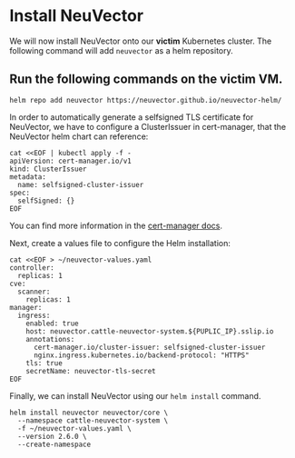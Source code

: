 # Install NeuVector

We will now install NeuVector onto our **victim** Kubernetes cluster. The following command will add `neuvector` as a helm repository.

## Run the following commands on the victim VM.

```helm repo add neuvector https://neuvector.github.io/neuvector-helm/```

In order to automatically generate a selfsigned TLS certificate for NeuVector, we have to configure a ClusterIssuer in cert-manager, that the NeuVector helm chart can reference:

```
cat <<EOF | kubectl apply -f -
apiVersion: cert-manager.io/v1
kind: ClusterIssuer
metadata:
  name: selfsigned-cluster-issuer
spec:
  selfSigned: {}
EOF
```  
  
You can find more information in the [cert-manager docs](https://cert-manager.io/docs/).  

Next, create a values file to configure the Helm installation:

```
cat <<EOF > ~/neuvector-values.yaml
controller:
  replicas: 1
cve:
  scanner:
    replicas: 1
manager:
  ingress:
    enabled: true
    host: neuvector.cattle-neuvector-system.${PUPLIC_IP}.sslip.io
    annotations:
      cert-manager.io/cluster-issuer: selfsigned-cluster-issuer
      nginx.ingress.kubernetes.io/backend-protocol: "HTTPS"
    tls: true
    secretName: neuvector-tls-secret
EOF
```

Finally, we can install NeuVector using our `helm install` command.

```
helm install neuvector neuvector/core \
  --namespace cattle-neuvector-system \
  -f ~/neuvector-values.yaml \
  --version 2.6.0 \
  --create-namespace
```
